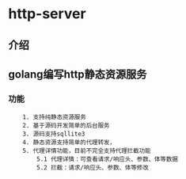 # http-server

## 介绍
## golang编写http静态资源服务
### 功能 
```text
    1. 支持纯静态资源服务
    2. 基于源码开发简单的后台服务
    3. 源码支持sqllite3
    4. 静态资源支持简单的代理转发，
    5. 代理详情功能，目前不完全支持代理拦截功能
        5.1 代理详情：可查看请求/响应头、参数、体等数据
        5.2 拦截：请求/响应头、参数、体等修改
```
